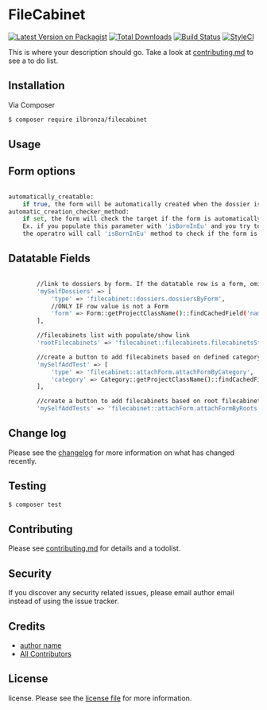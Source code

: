 # FileCabinet

[![Latest Version on Packagist][ico-version]][link-packagist]
[![Total Downloads][ico-downloads]][link-downloads]
[![Build Status][ico-travis]][link-travis]
[![StyleCI][ico-styleci]][link-styleci]

This is where your description should go. Take a look at [contributing.md](contributing.md) to see a to do list.

## Installation

Via Composer

``` bash
$ composer require ilbronza/filecabinet
```

## Usage

## Form options

``` bash

automatically_creatable: 
    if true, the form will be automatically created when the dossier is created in bulk from category
automatic_creation_checker_method: 
    if set, the form will check the target if the form is automatically creatable. 
    Ex. if you populate this parameter with 'isBornInEu' and you try to attach automatically this form to an Operator, 
    the operatro will call 'isBornInEu' method to check if the form is automatically creatable

```

## Datatable Fields

``` bash

        //link to dossiers by form. If the datatable row is a form, omit the form parameter
		'mySelfDossiers' => [
			'type' => 'filecabinet::dossiers.dossiersByForm',
			//ONLY IF row value is not a Form
			'form' => Form::getProjectClassName()::findCachedField('name', 'Patente')
		],

        //filecabinets list with populate/show link
        'rootFilecabinets' => 'filecabinet::filecabinets.filecabinetsStatus',

        //create a button to add filecabinets based on defined category
        'mySelfAddTest' => [
            'type' => 'filecabinet::attachForm.attachFormByCategory',
            'category' => Category::getProjectClassName()::findCachedField('name', 'Collaudo')
        ],

        //create a button to add filecabinets based on root filecabinets categories
        'mySelfAddTests' => 'filecabinet::attachForm.attachFormByRoots',

```



## Change log

Please see the [changelog](changelog.md) for more information on what has changed recently.

## Testing

``` bash
$ composer test
```

## Contributing

Please see [contributing.md](contributing.md) for details and a todolist.

## Security

If you discover any security related issues, please email author email instead of using the issue tracker.

## Credits

- [author name][link-author]
- [All Contributors][link-contributors]

## License

license. Please see the [license file](license.md) for more information.

[ico-version]: https://img.shields.io/packagist/v/ilbronza/filecabinet.svg?style=flat-square
[ico-downloads]: https://img.shields.io/packagist/dt/ilbronza/filecabinet.svg?style=flat-square
[ico-travis]: https://img.shields.io/travis/ilbronza/filecabinet/master.svg?style=flat-square
[ico-styleci]: https://styleci.io/repos/12345678/shield

[link-packagist]: https://packagist.org/packages/ilbronza/filecabinet
[link-downloads]: https://packagist.org/packages/ilbronza/filecabinet
[link-travis]: https://travis-ci.org/ilbronza/filecabinet
[link-styleci]: https://styleci.io/repos/12345678
[link-author]: https://github.com/ilbronza
[link-contributors]: ../../contributors
